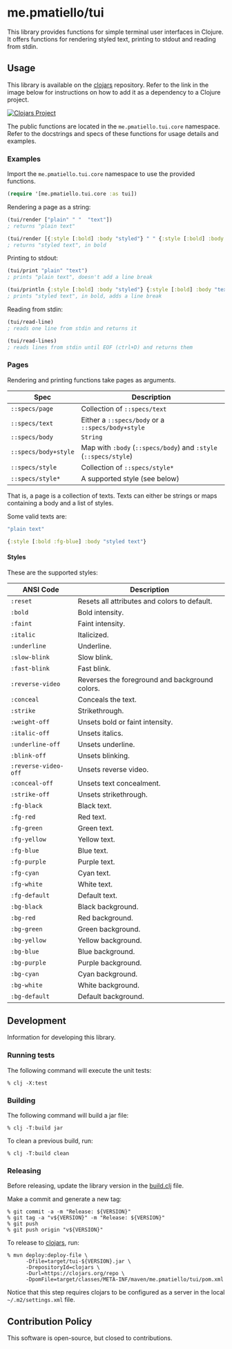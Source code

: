 # me.pmatiello/tui

This library provides functions for simple terminal user interfaces in Clojure. It 
offers functions for rendering styled text, printing to stdout and reading from stdin.

## Usage

This library is available on the [clojars](https://clojars.org) repository. Refer to
the link in the image below for instructions on how to add it as a dependency to a
Clojure project.

[![Clojars Project](https://img.shields.io/clojars/v/me.pmatiello/tui.svg)](https://clojars.org/me.pmatiello/tui)

The public functions are located in the `me.pmatiello.tui.core` namespace. Refer to
the docstrings and specs of these functions for usage details and examples.

### Examples

Import the `me.pmatiello.tui.core` namespace to use the provided functions.

```clj
(require '[me.pmatiello.tui.core :as tui])
```

Rendering a page as a string:

```clj
(tui/render ["plain" " "  "text"]) 
; returns "plain text"
```

```clj
(tui/render [{:style [:bold] :body "styled"} " " {:style [:bold] :body "text"}])
; returns "styled text", in bold
```

Printing to stdout:

```clj
(tui/print "plain" "text")
; prints "plain text", doesn't add a line break
```

```clj
(tui/println {:style [:bold] :body "styled"} {:style [:bold] :body "text"})
; prints "styled text", in bold, adds a line break
```

Reading from stdin:

```clj
(tui/read-line)
; reads one line from stdin and returns it
```

```clj
(tui/read-lines)
; reads lines from stdin until EOF (ctrl+D) and returns them
```

### Pages

Rendering and printing functions take pages as arguments.

| Spec                 | Description                                                      |
|----------------------|------------------------------------------------------------------|
| `::specs/page`       | Collection of `::specs/text`                                     |
| `::specs/text`       | Either a `::specs/body` or a `::specs/body+style`                |
| `::specs/body`       | `String`                                                         |
| `::specs/body+style` | Map with `:body` (`::specs/body`) and `:style` (`::specs/style`) |
| `::specs/style`      | Collection of `::specs/style*`                                   |
| `::specs/style*`     | A supported style (see below)                                    |

That is, a page is a collection of texts. Texts can either be strings or maps
containing a body and a list of styles.

Some valid texts are:

```clj
"plain text"
```

```clj
{:style [:bold :fg-blue] :body "styled text"}
```

#### Styles

These are the supported styles:

| ANSI Code            | Description                                    |
|----------------------|------------------------------------------------|
| `:reset`             | Resets all attributes and colors to default.   |
| `:bold`              | Bold intensity.                                |
| `:faint`             | Faint intensity.                               |
| `:italic`            | Italicized.                                    |
| `:underline`         | Underline.                                     |
| `:slow-blink`        | Slow blink.                                    |
| `:fast-blink`        | Fast blink.                                    |
| `:reverse-video`     | Reverses the foreground and background colors. |
| `:conceal`           | Conceals the text.                             |
| `:strike`            | Strikethrough.                                 |
| `:weight-off`        | Unsets bold or faint intensity.                |
| `:italic-off`        | Unsets italics.                                |
| `:underline-off`     | Unsets underline.                              |
| `:blink-off`         | Unsets blinking.                               |
| `:reverse-video-off` | Unsets reverse video.                          |
| `:conceal-off`       | Unsets text concealment.                       |
| `:strike-off`        | Unsets strikethrough.                          |
| `:fg-black`          | Black text.                                    |
| `:fg-red`            | Red text.                                      |
| `:fg-green`          | Green text.                                    |
| `:fg-yellow`         | Yellow text.                                   |
| `:fg-blue`           | Blue text.                                     |
| `:fg-purple`         | Purple text.                                   |
| `:fg-cyan`           | Cyan text.                                     |
| `:fg-white`          | White text.                                    |
| `:fg-default`        | Default text.                                  |
| `:bg-black`          | Black background.                              |
| `:bg-red`            | Red background.                                |
| `:bg-green`          | Green background.                              |
| `:bg-yellow`         | Yellow background.                             |
| `:bg-blue`           | Blue background.                               |
| `:bg-purple`         | Purple background.                             |
| `:bg-cyan`           | Cyan background.                               |
| `:bg-white`          | White background.                              |
| `:bg-default`        | Default background.                            |

## Development

Information for developing this library.

### Running tests

The following command will execute the unit tests:

```
% clj -X:test
```

### Building

The following command will build a jar file:

```
% clj -T:build jar
```

To clean a previous build, run:

```
% clj -T:build clean
```

### Releasing

Before releasing, update the library version in the [build.clj](./build.clj) file.

Make a commit and generate a new tag:

```
% git commit -a -m "Release: ${VERSION}"
% git tag -a "v${VERSION}" -m "Release: ${VERSION}"
% git push
% git push origin "v${VERSION}" 
```

To release to [clojars](https://clojars.org), run:

```
% mvn deploy:deploy-file \
      -Dfile=target/tui-${VERSION}.jar \
      -DrepositoryId=clojars \
      -Durl=https://clojars.org/repo \
      -DpomFile=target/classes/META-INF/maven/me.pmatiello/tui/pom.xml
```

Notice that this step requires clojars to be configured as a server in the local
`~/.m2/settings.xml` file.

## Contribution Policy

This software is open-source, but closed to contributions.

